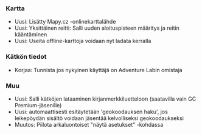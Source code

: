  
### Kartta
- Uusi: Lisätty Mapy.cz -onlinekarttalähde
- Uusi: Yksittäinen reitti: Salli uuden aloituspisteen määritys ja reitin kääntäminen
- Uusi: Useita offline-karttoja voidaan nyt ladata kerralla

### Kätkön tiedot
- Korjaa: Tunnista jos nykyinen käyttäjä on Adventure Labin omistaja

### Muu
- Uusi: Salli kätköjen lataaminen kirjanmerkkiluetteloon (saatavilla vain GC Premium-jäsenille)
- Uusi: automaattisesti esitäytetään 'geokoodauksen haku', jos leikepöydän sisältö voidaan jäsentää kelvolliseksi geokoodaukseksi
- Muutos: Piilota arkaluontoiset "näytä asetukset" -kohdassa
